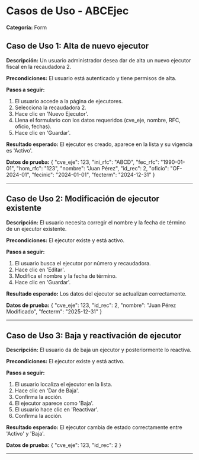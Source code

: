 # Casos de Uso - ABCEjec

**Categoría:** Form

## Caso de Uso 1: Alta de nuevo ejecutor

**Descripción:** Un usuario administrador desea dar de alta un nuevo ejecutor fiscal en la recaudadora 2.

**Precondiciones:**
El usuario está autenticado y tiene permisos de alta.

**Pasos a seguir:**
1. El usuario accede a la página de ejecutores.
2. Selecciona la recaudadora 2.
3. Hace clic en 'Nuevo Ejecutor'.
4. Llena el formulario con los datos requeridos (cve_eje, nombre, RFC, oficio, fechas).
5. Hace clic en 'Guardar'.

**Resultado esperado:**
El ejecutor es creado, aparece en la lista y su vigencia es 'Activo'.

**Datos de prueba:**
{
  "cve_eje": 123,
  "ini_rfc": "ABCD",
  "fec_rfc": "1990-01-01",
  "hom_rfc": "123",
  "nombre": "Juan Pérez",
  "id_rec": 2,
  "oficio": "OF-2024-01",
  "fecinic": "2024-01-01",
  "fecterm": "2024-12-31"
}

---

## Caso de Uso 2: Modificación de ejecutor existente

**Descripción:** El usuario necesita corregir el nombre y la fecha de término de un ejecutor existente.

**Precondiciones:**
El ejecutor existe y está activo.

**Pasos a seguir:**
1. El usuario busca el ejecutor por número y recaudadora.
2. Hace clic en 'Editar'.
3. Modifica el nombre y la fecha de término.
4. Hace clic en 'Guardar'.

**Resultado esperado:**
Los datos del ejecutor se actualizan correctamente.

**Datos de prueba:**
{
  "cve_eje": 123,
  "id_rec": 2,
  "nombre": "Juan Pérez Modificado",
  "fecterm": "2025-12-31"
}

---

## Caso de Uso 3: Baja y reactivación de ejecutor

**Descripción:** El usuario da de baja un ejecutor y posteriormente lo reactiva.

**Precondiciones:**
El ejecutor existe y está activo.

**Pasos a seguir:**
1. El usuario localiza el ejecutor en la lista.
2. Hace clic en 'Dar de Baja'.
3. Confirma la acción.
4. El ejecutor aparece como 'Baja'.
5. El usuario hace clic en 'Reactivar'.
6. Confirma la acción.

**Resultado esperado:**
El ejecutor cambia de estado correctamente entre 'Activo' y 'Baja'.

**Datos de prueba:**
{
  "cve_eje": 123,
  "id_rec": 2
}

---

